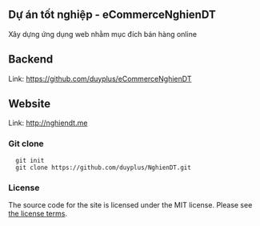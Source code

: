 ## Dự án tốt nghiệp - eCommerceNghienDT
Xây dựng ứng dụng web nhằm mục đích bán hàng online
## Backend
Link: https://github.com/duyplus/eCommerceNghienDT
## Website
Link: http://nghiendt.me

### Git clone
```
  git init
  git clone https://github.com/duyplus/NghienDT.git
```
### License
The source code for the site is licensed under the MIT license. Please
see [the license terms](https://github.com/duyplus/NghienDT/blob/master/LICENSE).
